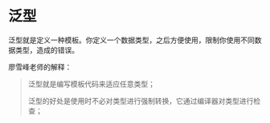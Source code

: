 # 泛型

泛型就是定义一种模板。你定义一个数据类型，之后方便使用，限制你使用不同数据类型，造成的错误。

廖雪峰老师的解释：

>泛型就是编写模板代码来适应任意类型；
>
>泛型的好处是使用时不必对类型进行强制转换，它通过编译器对类型进行检查；




 
 <comment-comment/> 
 